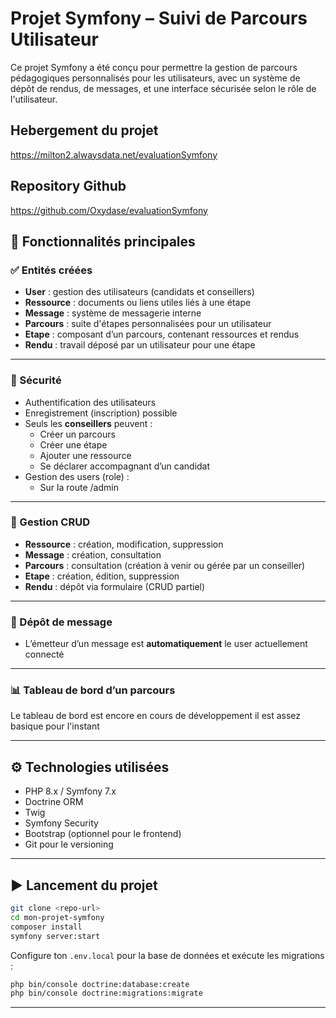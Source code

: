 # Projet Symfony – Suivi de Parcours Utilisateur

Ce projet Symfony a été conçu pour permettre la gestion de parcours pédagogiques personnalisés pour les utilisateurs, avec un système de dépôt de rendus, de messages, et une interface sécurisée selon le rôle de l'utilisateur.

## Hebergement du projet

https://milton2.alwaysdata.net/evaluationSymfony

## Repository Github

https://github.com/Oxydase/evaluationSymfony

## 🔧 Fonctionnalités principales

### ✅ Entités créées

- **User** : gestion des utilisateurs (candidats et conseillers)
- **Ressource** : documents ou liens utiles liés à une étape
- **Message** : système de messagerie interne
- **Parcours** : suite d'étapes personnalisées pour un utilisateur
- **Etape** : composant d’un parcours, contenant ressources et rendus
- **Rendu** : travail déposé par un utilisateur pour une étape

---

### 🔐 Sécurité

- Authentification des utilisateurs
- Enregistrement (inscription) possible
- Seuls les **conseillers** peuvent :
  - Créer un parcours
  - Créer une étape
  - Ajouter une ressource
  - Se déclarer accompagnant d’un candidat
- Gestion des users (role) :
  - Sur la route /admin
---

### 📝 Gestion CRUD

- **Ressource** : création, modification, suppression
- **Message** : création, consultation
- **Parcours** : consultation (création à venir ou gérée par un conseiller)
- **Etape** : création, édition, suppression
- **Rendu** : dépôt via formulaire (CRUD partiel)

---

### 📩 Dépôt de message

- L’émetteur d’un message est **automatiquement** le user actuellement connecté

---

### 📊 Tableau de bord d’un parcours

Le tableau de bord est encore en cours de développement il est assez basique pour l'instant

---

## ⚙️ Technologies utilisées

- PHP 8.x / Symfony 7.x
- Doctrine ORM
- Twig
- Symfony Security
- Bootstrap (optionnel pour le frontend)
- Git pour le versioning

---

## ▶️ Lancement du projet

```bash
git clone <repo-url>
cd mon-projet-symfony
composer install
symfony server:start
```

Configure ton `.env.local` pour la base de données et exécute les migrations :

```bash
php bin/console doctrine:database:create
php bin/console doctrine:migrations:migrate
```

---
